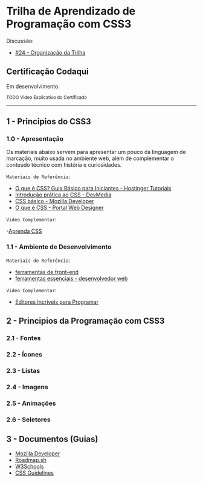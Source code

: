 # Trilha de Aprendizado de Programação com CSS3

Discussão:

- [#24 - Organização da Trilha](https://github.com/codaqui/institucional/issues/24)

## Certificação Codaqui

Em desenvolvimento.

<small> TODO Video Explicativo do Certificado </small>

---

## 1 - Principios do CSS3

### 1.0 - Apresentação

Os materiais abaixo servem para apresentar um pouco da linguagem de marcação, muito usada no ambiente web, além de complementar o conteúdo técnico com história e curiosidades.

`Materiais de Referência`:

- [O que é CSS? Guia Básico para Iniciantes - Hostinger Tutoriais](https://www.hostinger.com.br/tutoriais/o-que-e-css-guia-basico-de-css)
- [Introdução prática ao CSS - DevMedia](https://www.devmedia.com.br/introducao-pratica-ao-css/40682)
- [CSS básico - Mozilla Developer](https://developer.mozilla.org/pt-BR/docs/Learn/Getting_started_with_the_web/CSS_basics)
- [O que é CSS - Portal Web Designer](https://portalwebdesigner.com/programacao/css/)

`Video Complementar`:

-[Aprenda CSS](https://www.youtube.com/watch?v=0aO1hctvhEs)

### 1.1 - Ambiente de Desenvolvimento

`Materiais de Referência`:

- [ferramentas de front-end](https://rockcontent.com/br/talent-blog/ferramentas-de-front-end/)
- [ferramentas essenciais - desenvolvedor web](https://blog.umbler.com/br/ferramentas-para-desenvolvedores-da-web/)

`Video Complementar`:

- [Editores Incríveis para Programar](https://www.youtube.com/watch?v=40QyA5f3Qo0)

## 2 - Principios da Programação com CSS3

### 2.1 - Fontes

### 2.2 - Ícones

### 2.3 - Listas

### 2.4 - Imagens

### 2.5 - Animações

### 2.6 - Seletores

## 3 - Documentos (Guias)

- [Mozilla Developer](https://developer.mozilla.org/en-US/docs/Web/CSS)
- [Roadmap.sh](https://roadmap.sh/frontend)
- [W3Schools](https://www.w3schools.com/css/)
- [CSS Guidelines](https://cssguidelin.es/)
